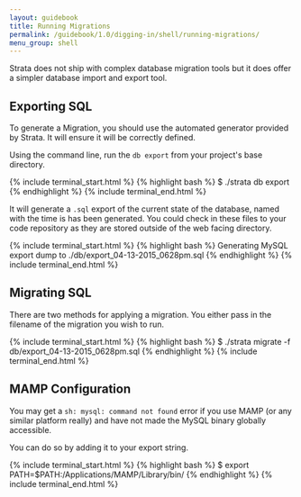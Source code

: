 ```yaml
---
layout: guidebook
title: Running Migrations
permalink: /guidebook/1.0/digging-in/shell/running-migrations/
menu_group: shell
---
```


Strata does not ship with complex database migration tools but it does offer a simpler database import and export tool.

## Exporting SQL

To generate a Migration, you should use the automated generator provided by Strata. It will ensure it will be correctly defined.

Using the command line, run the `db export` from your project's base directory.

{% include terminal_start.html %}
{% highlight bash %}
$ ./strata db export
{% endhighlight %}
{% include terminal_end.html %}

It will generate a `.sql` export of the current state of the database, named with the time is has been generated. You could check in these files to your code repository as they are stored outside of the web facing directory.

{% include terminal_start.html %}
{% highlight bash %}
Generating MySQL export dump to ./db/export_04-13-2015_0628pm.sql
{% endhighlight %}
{% include terminal_end.html %}

## Migrating SQL

There are two methods for applying a migration. You either pass in the filename of the migration you wish to run.

{% include terminal_start.html %}
{% highlight bash %}
$ ./strata migrate -f db/export_04-13-2015_0628pm.sql
{% endhighlight %}
{% include terminal_end.html %}

## MAMP Configuration

You may get a `sh: mysql: command not found` error if you use MAMP (or any similar platform really) and have not made the MySQL binary globally accessible.

You can do so by adding it to your export string.

{% include terminal_start.html %}
{% highlight bash %}
$ export PATH=$PATH:/Applications/MAMP/Library/bin/
{% endhighlight %}
{% include terminal_end.html %}
